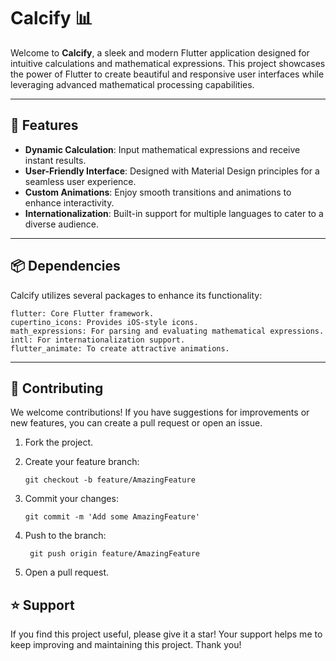 # Calcify 📊

Welcome to **Calcify**, a sleek and modern Flutter application designed for intuitive calculations and mathematical expressions. This project showcases the power of Flutter to create beautiful and responsive user interfaces while leveraging advanced mathematical processing capabilities.

---

## 🚀 Features

- **Dynamic Calculation**: Input mathematical expressions and receive instant results.
- **User-Friendly Interface**: Designed with Material Design principles for a seamless user experience.
- **Custom Animations**: Enjoy smooth transitions and animations to enhance interactivity.
- **Internationalization**: Built-in support for multiple languages to cater to a diverse audience.

---

## 📦 Dependencies

Calcify utilizes several packages to enhance its functionality:

    flutter: Core Flutter framework.
    cupertino_icons: Provides iOS-style icons.
    math_expressions: For parsing and evaluating mathematical expressions.
    intl: For internationalization support.
    flutter_animate: To create attractive animations.
---

## 🤝 Contributing

We welcome contributions! If you have suggestions for improvements or new features, you can create a pull request or open an issue.

1. Fork the project.
   
2. Create your feature branch:

       git checkout -b feature/AmazingFeature
   
3. Commit your changes:

       git commit -m 'Add some AmazingFeature'
   
4. Push to the branch:

        git push origin feature/AmazingFeature

5. Open a pull request.

## ⭐️ Support
If you find this project useful, please give it a star! Your support helps me to keep improving and maintaining this project. Thank you!


